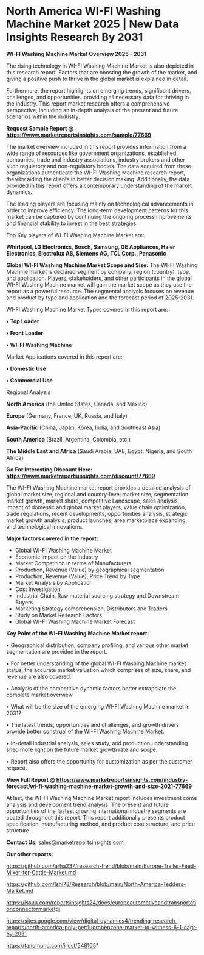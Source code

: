 # North America WI-FI Washing Machine Market 2025 | New Data Insights Research By 2031

<Strong> WI-FI Washing Machine Market Overview 2025 - 2031</strong>

The rising technology in WI-FI Washing Machine Market is also depicted in this research report. Factors that are boosting the growth of the market, and giving a positive push to thrive in the global market is explained in detail.

Furthermore, the report highlights on emerging trends, significant drivers, challenges, and opportunities, providing all necessary data for thriving in the industry. This report market research offers a comprehensive perspective, including an in-depth analysis of the present and future scenarios within the industry.

<strong>Request Sample Report @ <a href=https://www.marketreportsinsights.com/sample/77669>https://www.marketreportsinsights.com/sample/77669</a></strong>

The market overview included in this report provides information from a wide range of resources like government organizations, established companies, trade and industry associations, industry brokers and other such regulatory and non-regulatory bodies. The data acquired from these organizations authenticate the WI-FI Washing Machine research report, thereby aiding the clients in better decision making. Additionally, the data provided in this report offers a contemporary understanding of the market dynamics.

The leading players are focusing mainly on technological advancements in order to improve efficiency. The long-term development patterns for this market can be captured by continuing the ongoing process improvements and financial stability to invest in the best strategies.

Top Key players of WI-FI Washing Machine Market are:

<strong>Whirlpool, LG Electronics, Bosch, Samsung, GE Appliances, Haier Electronics, Electrolux AB, Siemens AG, TCL Corp., Panasonic</strong>

<strong><b>Global WI-FI Washing Machine Market Scope and Size:</b></strong>
The WI-FI Washing Machine market is declared segment by company, region (country), type, and application. Players, stakeholders, and other participants in the global WI-FI Washing Machine market will gain the market scope as they use the report as a powerful resource. The segmental analysis focuses on revenue and product by type and application and the forecast period of 2025-2031.

WI-FI Washing Machine Market Types covered in this report are:

<strong>• Top Loader

• Front Loader

• WI-FI Washing Machine</strong>

Market Applications covered in this report are:

<strong>• Domestic Use

• Commercial Use</strong> 

Regional Analysis

<strong>North America</strong> (the United States, Canada, and Mexico)

<strong>Europe</strong> (Germany, France, UK, Russia, and Italy)

<strong>Asia-Pacific</strong> (China, Japan, Korea, India, and Southeast Asia)

<strong>South America</strong> (Brazil, Argentina, Colombia, etc.)

<strong>The Middle East and Africa</strong> (Saudi Arabia, UAE, Egypt, Nigeria, and South Africa)

<strong>Go For Interesting Discount Here: <a href=https://www.marketreportsinsights.com/discount/77669>https://www.marketreportsinsights.com/discount/77669</a></strong>

The WI-FI Washing Machine market report provides a detailed analysis of global market size, regional and country-level market size, segmentation market growth, market share, competitive Landscape, sales analysis, impact of domestic and global market players, value chain optimization, trade regulations, recent developments, opportunities analysis, strategic market growth analysis, product launches, area marketplace expanding, and technological innovations.

<strong><b>Major factors covered in the report:</b></strong>
<ul>
  <li>Global WI-FI Washing Machine Market </li>
  <li>Economic Impact on the Industry</li>
  <li>Market Competition in terms of Manufacturers</li>
  <li>Production, Revenue (Value) by geographical segmentation</li>
  <li>Production, Revenue (Value), Price Trend by Type</li>
  <li>Market Analysis by Application</li>
  <li>Cost Investigation</li>
  <li>Industrial Chain, Raw material sourcing strategy and Downstream Buyers</li>
  <li>Marketing Strategy comprehension, Distributors and Traders</li>
  <li>Study on Market Research Factors</li>
  <li>Global WI-FI Washing Machine Market Forecast</li>
</ul>

<strong><b>Key Point of the WI-FI Washing Machine Market report:</b></strong>

• Geographical distribution, company profiling, and various other market segmentation are provided in the report.

• For better understanding of the global WI-FI Washing Machine market status, the accurate market valuation which comprises of size, share, and revenue are also covered.

• Analysis of the competitive dynamic factors better extrapolate the complete market overview

• What will be the size of the emerging WI-FI Washing Machine market in 2031?

• The latest trends, opportunities and challenges, and growth drivers provide better construal of the WI-FI Washing Machine Market.

• In-detail industrial analysis, sales study, and production understanding shed more light on the future market growth rate and scope.

• Report also offers the opportunity for customization as per the customer request.

<strong><b>View Full Report @ <a href=https://www.marketreportsinsights.com/industry-forecast/wi-fi-washing-machine-market-growth-and-size-2021-77669>https://www.marketreportsinsights.com/industry-forecast/wi-fi-washing-machine-market-growth-and-size-2021-77669</a></b></strong>


At last, the WI-FI Washing Machine Market report includes investment come analysis and development trend analysis. The present and future opportunities of the fastest growing international industry segments are coated throughout this report. This report additionally presents product specification, manufacturing method, and product cost structure, and price structure.

<strong>Contact Us:</strong>
sales@marketreportsinsights.com

<strong>Our other reports:</strong>

<a href=https://github.com/arha237/research-trend/blob/main/Europe-Trailer-Feed-Mixer-for-Cattle-Market.md>https://github.com/arha237/research-trend/blob/main/Europe-Trailer-Feed-Mixer-for-Cattle-Market.md</a>

<a href=https://github.com/Ishi78/Research/blob/main/North-America-Tedders-Market.md>https://github.com/Ishi78/Research/blob/main/North-America-Tedders-Market.md</a>

<a href=https://issuu.com/reportsinsights24/docs/europeautomotiveandtransportationconnectormarketgi>https://issuu.com/reportsinsights24/docs/europeautomotiveandtransportationconnectormarketgi</a>

<a href=https://sites.google.com/view/digital-dynamics4/trending-research-reports/north-america-poly-perfluorobenzene-market-to-witness-6-1-cagr-by-2031>https://sites.google.com/view/digital-dynamics4/trending-research-reports/north-america-poly-perfluorobenzene-market-to-witness-6-1-cagr-by-2031</a>

<a href=https://tanomuno.com/illust/548105>https://tanomuno.com/illust/548105</a>"
